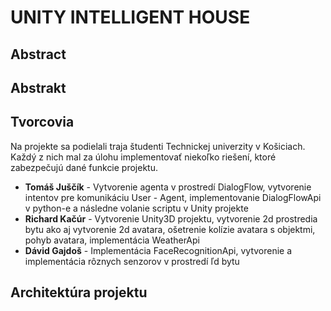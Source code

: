 # UNITY INTELLIGENT HOUSE
## Abstract 

## Abstrakt

## Tvorcovia
Na projekte sa podielali traja študenti Technickej univerzity v Košiciach. Každý z nich mal za úlohu implementovať niekoľko riešení, ktoré zabezpečujú dané funkcie projektu.

- __Tomáš Juščík__ - Vytvorenie agenta v prostredí DialogFlow, vytvorenie intentov pre komunikáciu User - Agent, implementovanie DialogFlowApi v python-e a následne volanie scriptu v Unity projekte
- __Richard Kačúr__ - Vytvorenie Unity3D projektu, vytvorenie 2d prostredia bytu ako aj vytvorenie 2d avatara, ošetrenie kolízie avatara s objektmi, pohyb avatara, implementácia WeatherApi
- __Dávid Gajdoš__ - Implementácia FaceRecognitionApi, vytvorenie a implementácia rôznych senzorov v prostredí ľd bytu

## Architektúra projektu

